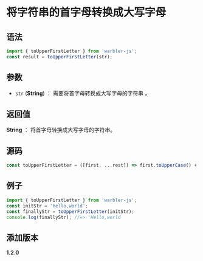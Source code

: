 # 将字符串的首字母转换成大写字母

## 语法

```js
import { toUpperFirstLetter } from 'warbler-js';
const result = toUpperFirstLetter(str);
```

## 参数

- `str` (**String**) ： 需要将首字母转换成大写字母的字符串 。

## 返回值

**String** ： 将首字母转换成大写字母的字符串。

## 源码

```js
const toUpperFirstLetter = ([first, ...rest]) => first.toUpperCase() + rest.join('');
```

## 例子

```js
import { toUpperFirstLetter } from 'warbler-js';
const initStr = 'hello,world';
const finallyStr = toUpperFirstLetter(initStr);
console.log(finallyStr); //=> 'Hello,world
```

## 添加版本

**1.2.0**
